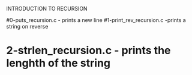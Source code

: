 INTRODUCTION TO RECURSION


#0-puts_recursion.c - prints a new line
#1-print_rev_recursion.c -prints a string on reverse
# 2-strlen_recursion.c - prints the lenghth of the string
